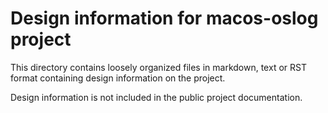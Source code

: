 Design information for macos-oslog project
==============================================================

This directory contains loosely organized files in markdown, text or RST format
containing design information on the project.

Design information is not included in the public project documentation.
